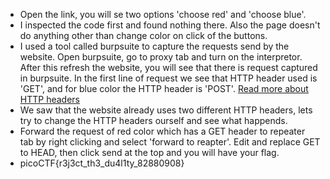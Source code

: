 - Open the link, you will se two options 'choose red' and 'choose blue'.
- I inspected the code first and found nothing there. Also the page doesn't do anything other than change color on click of the buttons.
- I used a tool called burpsuite to capture the requests send by the website. Open burpsuite, go to proxy tab and turn on the interpretor. After this refresh the website, you will see that there is request captured
  in burpsuite. In the first line of request we see that HTTP header used is 'GET', and for blue color the HTTP header is 'POST'. [Read more about HTTP headers](https://developer.mozilla.org/en-US/docs/Web/HTTP/Methods)
- We saw that the website already uses two different HTTP headers, lets try to change the HTTP headers ourself and see what happends.
- Forward the request of red color which has a GET header to repeater tab by right clicking and select 'forward to reapter'. Edit and replace GET to HEAD, then click send at the top and you will have your flag.  
- picoCTF{r3j3ct_th3_du4l1ty_82880908}

